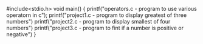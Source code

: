 #include<stdio.h>
void main()
{
printf("operators.c - program to use various operatorn in c");
printf("project1.c - program to display greatest of three numbers")
printf("project2.c - program to display smallest of four numbers")
printf("project3.c - program to fint if a number is positive or negative")
}